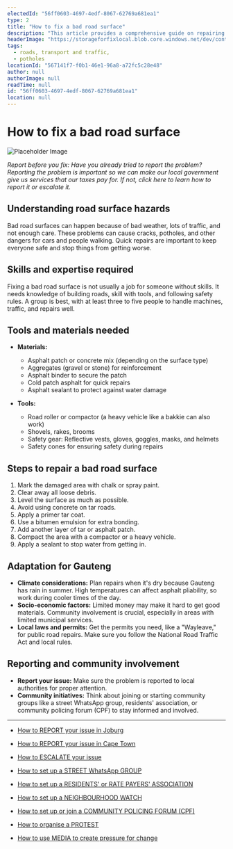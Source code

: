 ```yaml
---
electedId: "56ff0603-4697-4edf-8067-62769a681ea1"
type: 2
title: "How to fix a bad road surface"
description: "This article provides a comprehensive guide on repairing bad road surfaces, detailing the necessary skills, tools, and materials required for effective repairs. It emphasizes the importance of community involvement and reporting issues to local authorities to ensure safer road conditions."
headerImage: "https://storageforfixlocal.blob.core.windows.net/dev/content/56ff0603-4697-4edf-8067-62769a681ea1/images/56ff0603-4697-4edf-8067-62769a681ea1.webp"
tags:
  - roads, transport and traffic,
  - potholes
locationId: "567141f7-f0b1-46e1-96a8-a72fc5c28e48"
author: null
authorImage: null
readTime: null
id: "56ff0603-4697-4edf-8067-62769a681ea1"
location: null
---
```


# How to fix a bad road surface

![Placeholder Image](https://storageforfixlocal.blob.core.windows.net/dev/content/56ff0603-4697-4edf-8067-62769a681ea1/images/56ff0603-4697-4edf-8067-62769a681ea1.webp)



*Report before you fix:* *Have you already tried to report the problem? Reporting the problem is important so we can make our local government give us services that our taxes pay for. If not, click here to learn how to report it or escalate it.*

## Understanding road surface hazards
Bad road surfaces can happen because of bad weather, lots of traffic, and not enough care. These problems can cause cracks, potholes, and other dangers for cars and people walking. Quick repairs are important to keep everyone safe and stop things from getting worse.

## Skills and expertise required
Fixing a bad road surface is not usually a job for someone without skills. It needs knowledge of building roads, skill with tools, and following safety rules. A group is best, with at least three to five people to handle machines, traffic, and repairs well.

## Tools and materials needed
- **Materials:**
  - Asphalt patch or concrete mix (depending on the surface type)
  - Aggregates (gravel or stone) for reinforcement
  - Asphalt binder to secure the patch
  - Cold patch asphalt for quick repairs
  - Asphalt sealant to protect against water damage

- **Tools:**
  - Road roller or compactor (a heavy vehicle like a bakkie can also work)
  - Shovels, rakes, brooms
  - Safety gear: Reflective vests, gloves, goggles, masks, and helmets
  - Safety cones for ensuring safety during repairs

## Steps to repair a bad road surface
1. Mark the damaged area with chalk or spray paint.
2. Clear away all loose debris.
3. Level the surface as much as possible.
4. Avoid using concrete on tar roads.
5. Apply a primer tar coat.
6. Use a bitumen emulsion for extra bonding.
7. Add another layer of tar or asphalt patch.
8. Compact the area with a compactor or a heavy vehicle.
9. Apply a sealant to stop water from getting in.

## Adaptation for Gauteng
- **Climate considerations:** Plan repairs when it's dry because Gauteng has rain in summer. High temperatures can affect asphalt pliability, so work during cooler times of the day.
- **Socio-economic factors:** Limited money may make it hard to get good materials. Community involvement is crucial, especially in areas with limited municipal services.
- **Local laws and permits:** Get the permits you need, like a "Wayleave," for public road repairs. Make sure you follow the National Road Traffic Act and local rules.

## Reporting and community involvement
- **Report your issue:** Make sure the problem is reported to local authorities for proper attention.
- **Community initiatives:** Think about joining or starting community groups like a street WhatsApp group, residents' association, or community policing forum (CPF) to stay informed and involved.

---

- [How to REPORT your issue in Joburg](/content/e4ddbce4-6a47-4c59-a6c9-5b4750fbab0e/)
- [How to REPORT your issue in Cape Town](/content/e2cdfca7-24f3-4ea7-b3e6-ab3ccbd50277/)
- [How to ESCALATE your issue](/content/5c82dc08-0baf-410a-8de9-f7959a4beb3d/)

- [How to set up a STREET WhatsApp GROUP](/content/d6dea590-a527-494e-a551-c338f3bac46b/)
- [How to set up a RESIDENTS' or RATE PAYERS' ASSOCIATION](/content/70f67bab-f596-433f-9f13-f6545cff700e/)
- [How to set up a NEIGHBOURHOOD WATCH](/content/475ff4fc-c8c6-4c0c-a454-6f6dc42c6ce8/)
- [How to set up or join a COMMUNITY POLICING FORUM (CPF)](/content/475ff4fc-c8c6-4c0c-a454-6f6dc42c6ce8/)
- [How to organise a PROTEST](/content/2b41cb77-77fb-4bea-a4e5-f440b207a253/)
- [How to use MEDIA to create pressure for change](/content/c13796b6-860b-4830-ba7f-c0113cf9daae/)